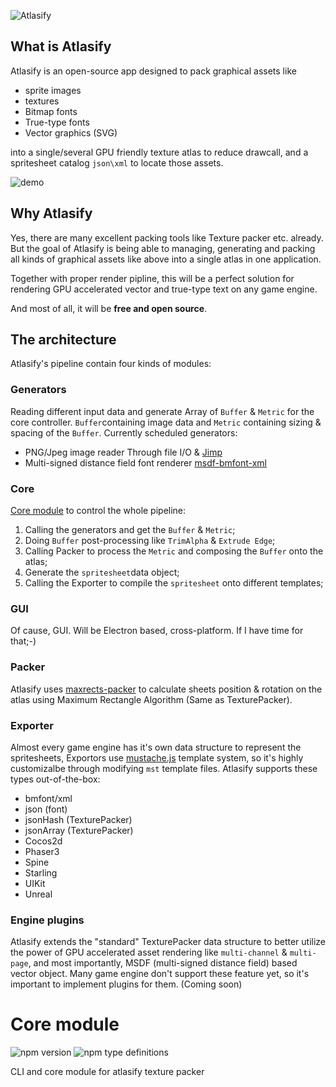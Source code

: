 ![Atlasify](https://github.com/soimy/atlasify/blob/master/media/title.png?raw=true)

## What is Atlasify

Atlasify is an open-source app designed to pack graphical assets like

- sprite images
- textures
- Bitmap fonts
- True-type fonts
- Vector graphics (SVG)

into a single/several GPU friendly texture atlas to reduce drawcall, and a spritesheet catalog `json\xml` to locate those assets.

![demo](https://github.com/soimy/atlasify/blob/master/assets/demo.jpg?raw=true)

## Why Atlasify

Yes, there are many excellent packing tools like Texture packer etc. already. But the goal of Atlasify is being able to managing, generating and packing all kinds of graphical assets like above into a single atlas in one application. 

Together with proper render pipline, this will be a perfect solution for rendering GPU accelerated vector and true-type text on any game engine.

And most of all, it will be **free and open source**.

## The architecture

Atlasify's pipeline contain four kinds of modules:

### Generators

Reading different input data and generate Array of `Buffer` & `Metric` for the core controller. `Buffer`containing image data and `Metric` containing sizing & spacing of the `Buffer`. Currently scheduled generators:

- PNG/Jpeg image reader Through file I/O & [Jimp](https://github.com/oliver-moran/jimp)
- Multi-signed distance field font renderer [msdf-bmfont-xml](https://github.com/soimy/msdf-bmfont-xml)

### Core

[Core module](https://github.com/soimy/atlasify) to control the whole pipeline:

1. Calling the generators and get the `Buffer` & `Metric`; 
2. Doing `Buffer` post-processing like `TrimAlpha` & `Extrude Edge`;
3. Calling Packer to process the `Metric` and composing the `Buffer` onto the atlas;
4. Generate the `spritesheet`data object;
5. Calling the Exporter to compile the `spritesheet` onto different templates;

### GUI

Of cause, GUI. Will be Electron based, cross-platform. If I have time for that;-)

### Packer

Atlasify uses [maxrects-packer](https://github.com/soimy/maxrects-packer) to calculate sheets position & rotation on the atlas using Maximum Rectangle Algorithm (Same as TexturePacker).

### Exporter

Almost every game engine has it's own data structure to represent the spritesheets, Exportors use [mustache.js](http://mustache.github.com/) template system, so it's highly customizalbe through modifying `mst` template files. Atlasify supports these types out-of-the-box:

- bmfont/xml
- json (font)
- jsonHash (TexturePacker)
- jsonArray (TexturePacker)
- Cocos2d
- Phaser3
- Spine
- Starling
- UIKit
- Unreal

### Engine plugins

Atlasify extends the "standard" TexturePacker data structure to better utilize the power of GPU accelerated asset rendering like `multi-channel` & `multi-page`, and most importantly, MSDF (multi-signed distance field) based vector object. Many game engine don't support these feature yet, so it's important to implement plugins for them. (Coming soon)

# Core module

![npm version](https://badge.fury.io/js/atlasify.svg)
![npm type definitions](https://shields-staging.herokuapp.com/npm/types/atlasify.svg)

CLI and core module for atlasify texture packer
